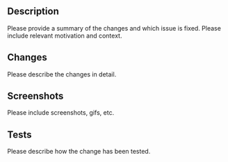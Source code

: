## Description

Please provide a summary of the changes and which issue is fixed. Please include relevant motivation and context.

## Changes

Please describe the changes in detail.

## Screenshots

Please include screenshots, gifs, etc.

## Tests

Please describe how the change has been tested.
